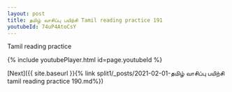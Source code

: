 ```yaml
---
layout: post
title: தமிழ் வாசிப்பு பயிற்சி Tamil reading practice 191
youtubeId: 74uP4AtoCsY
---
```

 
 
Tamil reading practice
 
 
 
 
 


{% include youtubePlayer.html id=page.youtubeId %}
 
[Next]({{ site.baseurl }}{% link  split1/_posts/2021-02-01-தமிழ் வாசிப்பு பயிற்சி tamil reading practice 190.md%})
 
